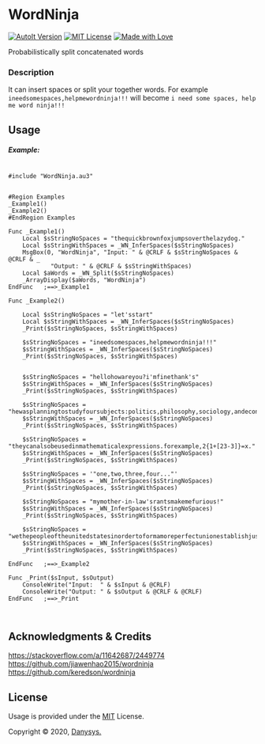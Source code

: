 # WordNinja

[![AutoIt Version](https://img.shields.io/badge/AutoIt-3.3.14.5-blue.svg)]()
[![MIT License](https://img.shields.io/github/license/mashape/apistatus.svg)]()
[![Made with Love](https://img.shields.io/badge/Made%20with-%E2%9D%A4-red.svg?colorB=11a9f7)]()


Probabilistically split concatenated words


### Description

It can insert spaces or split your together words. For example `ineedsomespaces,helpmewordninja!!!` will become `i need some spaces, help me word ninja!!!`

## Usage

##### Example:
```autoit

#include "WordNinja.au3"


#Region Examples
_Example1()
_Example2()
#EndRegion Examples

Func _Example1()
	Local $sStringNoSpaces = "thequickbrownfoxjumpsoverthelazydog."
	Local $sStringWithSpaces = _WN_InferSpaces($sStringNoSpaces)
	MsgBox(0, "WordNinja", "Input: " & @CRLF & $sStringNoSpaces & @CRLF & _
			"Output: " & @CRLF & $sStringWithSpaces)
	Local $aWords = _WN_Split($sStringNoSpaces)
	_ArrayDisplay($aWords, "WordNinja")
EndFunc   ;==>_Example1

Func _Example2()

	Local $sStringNoSpaces = "let'sstart"
	Local $sStringWithSpaces = _WN_InferSpaces($sStringNoSpaces)
	_Print($sStringNoSpaces, $sStringWithSpaces)

	$sStringNoSpaces = "ineedsomespaces,helpmewordninja!!!"
	$sStringWithSpaces = _WN_InferSpaces($sStringNoSpaces)
	_Print($sStringNoSpaces, $sStringWithSpaces)


	$sStringNoSpaces = "hellohowareyou?i'mfinethank's"
	$sStringWithSpaces = _WN_InferSpaces($sStringNoSpaces)
	_Print($sStringNoSpaces, $sStringWithSpaces)

	$sStringNoSpaces = "hewasplanningtostudyfoursubjects:politics,philosophy,sociology,andeconomics."
	$sStringWithSpaces = _WN_InferSpaces($sStringNoSpaces)
	_Print($sStringNoSpaces, $sStringWithSpaces)

	$sStringNoSpaces = "theycanalsobeusedinmathematicalexpressions.forexample,2{1+[23-3]}=x."
	$sStringWithSpaces = _WN_InferSpaces($sStringNoSpaces)
	_Print($sStringNoSpaces, $sStringWithSpaces)

	$sStringNoSpaces = '"one,two,three,four..."'
	$sStringWithSpaces = _WN_InferSpaces($sStringNoSpaces)
	_Print($sStringNoSpaces, $sStringWithSpaces)

	$sStringNoSpaces = "mymother-in-law'srantsmakemefurious!"
	$sStringWithSpaces = _WN_InferSpaces($sStringNoSpaces)
	_Print($sStringNoSpaces, $sStringWithSpaces)

	$sStringNoSpaces = "wethepeopleoftheunitedstatesinordertoformamoreperfectunionestablishjusticeinsuredomestictranquilityprovideforthecommondefencepromotethegeneralwelfareandsecuretheblessingsoflibertytoourselvesandourposteritydoordainandestablishthisconstitutionfortheunitedstatesofamerica"
	$sStringWithSpaces = _WN_InferSpaces($sStringNoSpaces)
	_Print($sStringNoSpaces, $sStringWithSpaces)

EndFunc   ;==>_Example2

Func _Print($sInput, $sOutput)
	ConsoleWrite("Input:  " & $sInput & @CRLF)
	ConsoleWrite("Output: " & $sOutput & @CRLF & @CRLF)
EndFunc   ;==>_Print



```



## Acknowledgments & Credits

https://stackoverflow.com/a/11642687/2449774
https://github.com/jiawenhao2015/wordninja \
https://github.com/keredson/wordninja 




## License

Usage is provided under the [MIT](https://choosealicense.com/licenses/mit/) License.

Copyright © 2020, [Danysys.](https://www.danysys.com)
